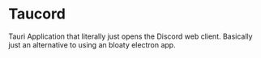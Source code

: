 # Taucord
Tauri Application that literally just opens the Discord web client. Basically just an alternative to using an bloaty electron app.
